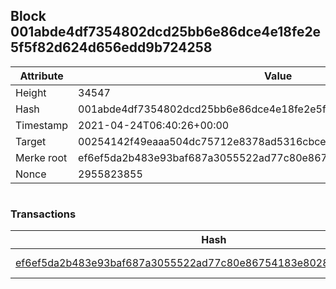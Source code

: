 ## Block 001abde4df7354802dcd25bb6e86dce4e18fe2e5f5f82d624d656edd9b724258

Attribute | Value
--- | ---
Height | 34547
Hash | 001abde4df7354802dcd25bb6e86dce4e18fe2e5f5f82d624d656edd9b724258
Timestamp | 2021-04-24T06:40:26+00:00
Target | 00254142f49eaaa504dc75712e8378ad5316cbcead634704b3734b6271167cc4
Merke root | ef6ef5da2b483e93baf687a3055522ad77c80e86754183e802840437078285eb
Nonce | 2955823855

```

```

### Transactions

Hash | Amount
--- | ---
[ef6ef5da2b483e93baf687a3055522ad77c80e86754183e802840437078285eb](ef6ef5da2b483e93baf687a3055522ad77c80e86754183e802840437078285eb.md) | 10.00000000 SKEPTI 
